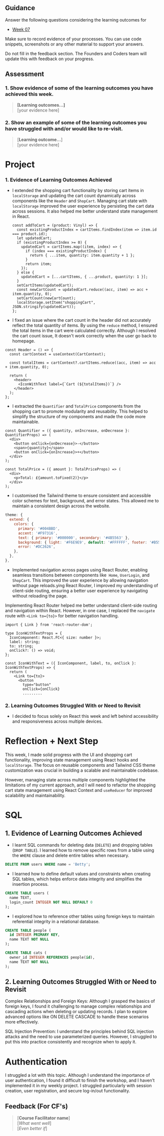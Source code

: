 ## Guidance
Answer the following questions considering the learning outcomes for
- [Week 07](https://learn.foundersandcoders.com/course/syllabus/developer/week07-project04-authentication/learning-outcomes/)

Make sure to record evidence of your processes. You can use code snippets, screenshots or any other material to support your answers.

Do not fill in the feedback section. The Founders and Coders team will update this with feedback on your progress.

## Assessment
 ### 1. Show evidence of some of the learning outcomes you have achieved this week.
> **[Learning outcomes...]**  
> [your evidence here]

 ### 2. Show an example of some of the learning outcomes you have struggled with and/or would like to re-visit.
> [**Learning outcome...**]  
> [your evidence here]
>

# Project

### 1. Evidence of Learning Outcomes Achieved

- I extended the shopping cart functionality by storing cart items in `localStorage` and updating the cart count dynamically across components like the `Header` and `ShopCart`.
Managing cart state with `localStorage` improved the user experience by persisting the cart data across sessions. It also helped me better understand state management in React.
  
  ```tsx
  const addToCart = (product: Vinyl) => {
    const existingProductIndex = cartItems.findIndex(item => item.id === product.id);
    let updatedCart;
    if (existingProductIndex >= 0) {
      updatedCart = cartItems.map((item, index) => {
        if (index === existingProductIndex) {
          return { ...item, quantity: item.quantity + 1 };
        }
        return item;
      });
    } else {
      updatedCart = [...cartItems, { ...product, quantity: 1 }];
    }
    setCartItems(updatedCart);
    const newCartCount = updatedCart.reduce((acc, item) => acc + item.quantity, 0);
    setCartCount(newCartCount);
    localStorage.setItem("shoppingCart", JSON.stringify(updatedCart));
  };
  ```

- I fixed an issue where the cart count in the header did not accurately reflect the total quantity of items. By using the `reduce` method, I ensured the total items in the cart were calculated correctly. Although I resolved the cart count issue, It doesn't work correctly when the user go back to homepage.

```tsx
const Header = () => {
  const cartContext = useContext(CartContext);

  const totalItems = cartContext?.cartItems.reduce((acc, item) => acc + item.quantity, 0);

  return (
    <header>
      <IconWithText label={`Cart (${totalItems})`} />
    </header>
  );
};
```


- I extracted the `Quantifier` and `TotalPrice` components from the shopping cart to promote modularity and reusability. This helped to simplify the structure of my components and made the code more maintainable.

```tsx
const Quantifier = ({ quantity, onIncrease, onDecrease }: QuantifierProps) => (
  <div>
    <button onClick={onDecrease}>-</button>
    <span>{quantity}</span>
    <button onClick={onIncrease}>+</button>
  </div>
);

const TotalPrice = ({ amount }: TotalPriceProps) => (
  <div>
    <p>Total: £{amount.toFixed(2)}</p>
  </div>
);
```

- I customised the Tailwind theme to ensure consistent and accessible color schemes for text, background, and error states. This allowed me to maintain a consistent design across the website.

```js
theme: {
  extend: {
    colors: {
      primary: '#004BBD',
      accent: '#F97316',
      text: { primary: '#000000', secondary: '#4B5563' },
      background: { light: '#F6E9E9', default: '#FFFFFF', footer: '#B55252' },
      error: '#DC2626',
    },
  },
},
```

- Implemented navigation across pages using React Router, enabling seamless transitions between components like` Home`, `UserLogin`, and `ShopCart`. This improved the user experience by allowing navigation without page reloads.ying React Router, I improved my understanding of client-side routing, ensuring a better user experience by navigating without reloading the page.
  
Implementing React Router helped me better understand client-side routing and navigation within React. However, in one case, I replaced the `navigate` route with `<Link to={to}>` for better navigation handling.

```tsx
import { Link } from 'react-router-dom';

type IconWithTextProps = {
  IconComponent: React.FC<{ size: number }>;
  label: string;
  to: string;
  onClick?: () => void;
};

const IconWithText = ({ IconComponent, label, to, onClick }: IconWithTextProps) => {
  return (
    <Link to={to}>
      <button
        type="button"
        onClick={onClick}
        .........
```

### 2. Learning Outcomes Struggled With or Need to Revisit

- I decided to focus solely on React this week and left behind accessibility and responsiveness across multiple devices.

# Reflection + Next Step

This week, I made solid progress with the UI and shopping cart functionality, improving state management using React hooks and `localStorage`. The focus on reusable components and Tailwind CSS theme customization was crucial in building a scalable and maintainable codebase.

However, managing state across multiple components highlighted the limitations of my current approach, and I will need to refactor the shopping cart state management using React Context and `useReducer` for improved scalability and maintainability.

# SQL

## 1. Evidence of Learning Outcomes Achieved

- I learnt SQL commands for deleting data (`DELETE`) and dropping tables (`DROP TABLE`). I learned how to remove specific rows from a table using the `WHERE` clause and delete entire tables when necessary.

```sql
DELETE FROM users WHERE name = 'Betty';
```

- I learned how to define default values and constraints when creating SQL tables, which helps enforce data integrity and simplifies the insertion process.

```sql
CREATE TABLE users (
  name TEXT,
  login_count INTEGER NOT NULL DEFAULT 0
);
```

- I explored how to reference other tables using foreign keys to maintain referential integrity in a relational database.

```sql
CREATE TABLE people (
  id INTEGER PRIMARY KEY,
  name TEXT NOT NULL
);

CREATE TABLE cats (
  owner_id INTEGER REFERENCES people(id),
  name TEXT NOT NULL
);
```

## 2. Learning Outcomes Struggled With or Need to Revisit

Complex Relationships and Foreign Keys: Although I grasped the basics of foreign keys, I found it challenging to manage complex relationships and cascading actions when deleting or updating records. I plan to explore advanced options like ON DELETE CASCADE to handle these scenarios more effectively.

SQL Injection Prevention: I understand the principles behind SQL injection attacks and the need to use parameterized queries. However, I struggled to put this into practice consistently and recognize when to apply it.


# **Authentication**

I struggled a lot with this topic. Although I understand the importance of user authentication, I found it difficult to finish the workshop, and I haven’t implemented it in my weekly project.
I struggled particularly with session creation, user registration, and secure log-in/out functionality.


## Feedback (For CF's)
> [**Course Facilitator name**]  
> [*What went well*]  
> [*Even better if*]
